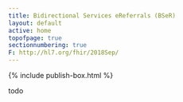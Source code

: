 ```yaml
---
title: Bidirectional Services eReferrals (BSeR)
layout: default
active: home
topofpage: true
sectionnumbering: true
F: http://hl7.org/fhir/2018Sep/
---
```


{% include publish-box.html %}

todo